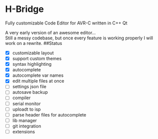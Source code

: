 # H-Bridge
Fully customizable Code Editor for AVR-C written in C++ Qt

A very early version of an awesome editor...     
Still a messy codebase, but once every feature is working properly I will work on a rewrite.
##Status
- [x] customizable layout
- [x] support custom themes
- [x] syntax highlighting
- [x] autocomplete
- [x] autocomplete var names
- [x] edit multiple files at once
- [ ] settings json file
- [ ] autosave backup
- [ ] compiler
- [ ] serial monitor
- [ ] uploadt to isp
- [ ] parse header files for autocomplete
- [ ] lib manager
- [ ] git integration
- [ ] extensions

